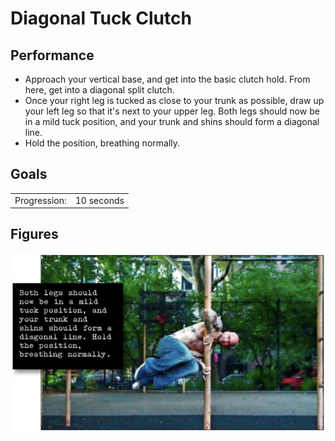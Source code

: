 # Diagonal Tuck Clutch

## Performance

- Approach your vertical base, and get into the basic clutch hold. From here, get into a diagonal split clutch.
- Once your right leg is tucked as close to your trunk as possible, draw up your left leg so that it's next to your upper leg. Both legs should now be in a mild tuck position, and your trunk and shins should form a diagonal line.
- Hold the position, breathing normally.

## Goals

| | |
|---|---|
|Progression: | 10 seconds |

## Figures

![](../images/07_flags/diagonal_tuck_clutch.jpeg)
